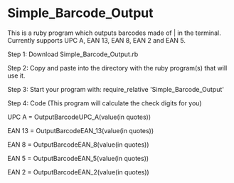 # Simple_Barcode_Output
This is a ruby program which outputs barcodes made of | in the terminal. Currently supports UPC A, EAN 13, EAN 8, EAN 2 and EAN 5.

Step 1:
Download Simple_Barcode_Output.rb

Step 2:
Copy and paste into the directory with the ruby program(s) that will use it.

Step 3:
Start your program with:
require_relative 'Simple_Barcode_Output'

Step 4: Code (This program will calculate the check digits for you)

UPC A = OutputBarcodeUPC_A(value(in quotes))

EAN 13 = OutputBarcodeEAN_13(value(in quotes))

EAN 8 = OutputBarcodeEAN_8(value(in quotes))

EAN 5 = OutputBarcodeEAN_5(value(in quotes))

EAN 2 = OutputBarcodeEAN_2(value(in quotes))

